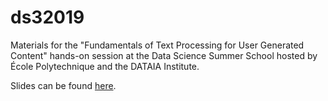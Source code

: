 # ds32019
Materials for the "Fundamentals of Text Processing for User Generated Content" hands-on session at the Data Science Summer School hosted by École Polytechnique and the DATAIA Institute.

Slides can be found [here](https://docs.google.com/presentation/d/149l2aO9k7IgzXv8IRoDDl-0KAVwYlj0goRtcUVd8zu8/edit?usp=sharing).
